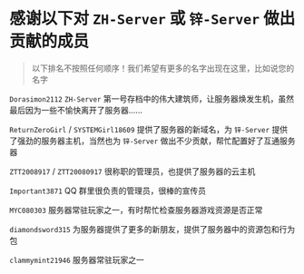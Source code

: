 # 感谢以下对 `ZH-Server` 或 `锌-Server` 做出贡献的成员

> 以下排名不按照任何顺序！我们希望有更多的名字出现在这里，比如说您的名字

`Dorasimon2112` `ZH-Server` 第一号存档中的伟大建筑师，让服务器焕发生机，虽然最后因为一些不愉快离开了服务器......

`ReturnZeroGirl` / `SYSTEMGirl18609` 提供了服务器的新域名，为 `锌-Server` 提供了强劲的服务器主机，当然也为 `锌-Server` 做出不少贡献，帮忙配置好了互通服务器

`ZTT2008917` / `ZTT20080917` 很称职的管理员，也提供了服务器的云主机

`Important3871` QQ 群里很负责的管理员，很棒的宣传员

`MYC080303` 服务器常驻玩家之一，有时帮忙检查服务器游戏资源是否正常

`diamondsword315` 为服务器提供了更多的新朋友，提供了服务器中的资源包和行为包

`clammymint21946` 服务器常驻玩家之一
